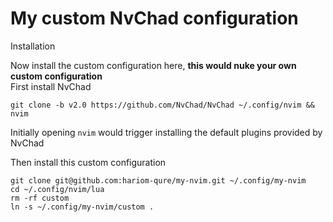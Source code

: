 # My custom NvChad configuration

Installation

Now install the custom configuration here, **this would nuke your own custom configuration**  
First install NvChad

```
git clone -b v2.0 https://github.com/NvChad/NvChad ~/.config/nvim && nvim
```
Initially opening `nvim` would trigger installing the default plugins provided by NvChad


Then install this custom configuration
```
git clone git@github.com:hariom-qure/my-nvim.git ~/.config/my-nvim
cd ~/.config/nvim/lua
rm -rf custom
ln -s ~/.config/my-nvim/custom .
```
